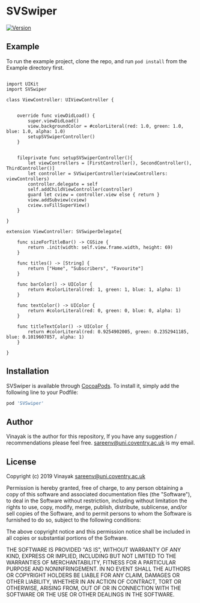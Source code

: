 # SVSwiper

[![Version](https://img.shields.io/cocoapods/v/SVSwiper.svg?style=flat)](https://cocoapods.org/pods/SVSwiper)


## Example

To run the example project, clone the repo, and run `pod install` from the Example directory first.

```

import UIKit
import SVSwiper

class ViewController: UIViewController {
    
    
    override func viewDidLoad() {
        super.viewDidLoad()
        view.backgroundColor = #colorLiteral(red: 1.0, green: 1.0, blue: 1.0, alpha: 1.0)
        setupSVSwiperController()
    }
    
    
    fileprivate func setupSVSwiperController(){
        let viewControllers = [FirstController(), SecondController(), ThirdController()]
        let controller = SVSwiperController(viewControllers: viewControllers)
        controller.delegate = self
        self.addChildViewController(controller)
        guard let cview = controller.view else { return }
        view.addSubview(cview)
        cview.svFillSuperView()
    }
    
}

extension ViewController: SVSwiperDelegate{

    func sizeForTitleBar() -> CGSize {
        return .init(width: self.view.frame.width, height: 69)
    }

    func titles() -> [String] {
        return ["Home", "Subscribers", "Favourite"]
    }
    
    func barColor() -> UIColor {
        return #colorLiteral(red: 1, green: 1, blue: 1, alpha: 1)
    }
    
    func textColor() -> UIColor {
        return #colorLiteral(red: 0, green: 0, blue: 0, alpha: 1)
    }
    
    func titleTextColor() -> UIColor {
        return #colorLiteral(red: 0.9254902005, green: 0.2352941185, blue: 0.1019607857, alpha: 1)
    }
    
}

```


## Installation

SVSwiper is available through [CocoaPods](https://cocoapods.org). To install
it, simply add the following line to your Podfile:

```ruby
pod 'SVSwiper'
```

## Author

Vinayak is the author for this repository, If you have any suggestion / recommendations please feel free. sareenv@uni.coventry.ac.uk is my email. 

## License


Copyright (c) 2019 Vinayak <sareenv@uni.coventry.ac.uk>

Permission is hereby granted, free of charge, to any person obtaining a copy
of this software and associated documentation files (the "Software"), to deal
in the Software without restriction, including without limitation the rights
to use, copy, modify, merge, publish, distribute, sublicense, and/or sell
copies of the Software, and to permit persons to whom the Software is
furnished to do so, subject to the following conditions:

The above copyright notice and this permission notice shall be included in
all copies or substantial portions of the Software.

THE SOFTWARE IS PROVIDED "AS IS", WITHOUT WARRANTY OF ANY KIND, EXPRESS OR
IMPLIED, INCLUDING BUT NOT LIMITED TO THE WARRANTIES OF MERCHANTABILITY,
FITNESS FOR A PARTICULAR PURPOSE AND NONINFRINGEMENT. IN NO EVENT SHALL THE
AUTHORS OR COPYRIGHT HOLDERS BE LIABLE FOR ANY CLAIM, DAMAGES OR OTHER
LIABILITY, WHETHER IN AN ACTION OF CONTRACT, TORT OR OTHERWISE, ARISING FROM,
OUT OF OR IN CONNECTION WITH THE SOFTWARE OR THE USE OR OTHER DEALINGS IN
THE SOFTWARE.

